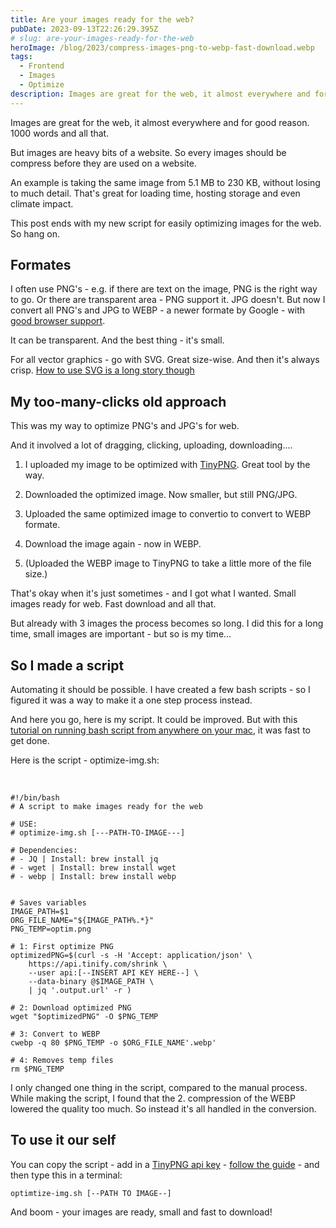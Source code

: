 ```yaml
---
title: Are your images ready for the web?
pubDate: 2023-09-13T22:26:29.395Z
# slug: are-your-images-ready-for-the-web
heroImage: /blog/2023/compress-images-png-to-webp-fast-download.webp
tags:
  - Frontend
  - Images
  - Optimize
description: Images are great for the web, it almost everywhere and for good reason. 1000 words and all that.
---
```


Images are great for the web, it almost everywhere and for good reason. 1000 words and all that.

But images are heavy bits of a website. So every images should be compress before they are used on a website.

An example is taking the same image from 5.1 MB to 230 KB, without losing to much detail. That's great for loading time, hosting storage and even climate impact.

This post ends with my new script for easily optimizing images for the web. So hang on.

## Formates

I often use PNG's - e.g. if there are text on the image, PNG is the right way to go. Or there are transparent area - PNG support it. JPG doesn't. But now I convert all PNG's and JPG to WEBP - a newer formate by Google - with <a href="https://caniuse.com/?search=webp" target="_blank" rel="noopener noreferrer">good browser support</a>.

It can be transparent. And the best thing - it's small.

For all vector graphics - go with SVG. Great size-wise. And then it's always crisp. <a href="https://www.freecodecamp.org/news/use-svg-images-in-css-html" target="_blank" rel="noopener noreferrer">How to use SVG is a long story though</a>

## My too-many-clicks old approach

This was my way to optimize PNG's and JPG's for web.

And it involved a lot of dragging, clicking, uploading, downloading....

1. I uploaded my image to be optimized with <a href="https://tinypng.com" target="_blank" rel="noopener noreferrer">TinyPNG</a>. Great tool by the way.

2. Downloaded the optimized image. Now smaller, but still PNG/JPG.

3. Uploaded the same optimized image to convertio to convert to WEBP formate.

4. Download the image again - now in WEBP.

5. (Uploaded the WEBP image to TinyPNG to take a little more of the file size.)

That's okay when it's just sometimes - and I got what I wanted. Small images ready for web. Fast download and all that.

But already with 3 images the process becomes so long. I did this for a long time, small images are important - but so is my time...

## So I made a script

Automating it should be possible. I have created a few bash scripts - so I figured it was a way to make it a one step process instead.

And here you go, here is my script. It could be improved. But with this <a href="https://www.simplykyra.com/how-to-run-a-bash-script-from-anywhere-on-your-apple-computer/" target="_blank" rel="noopener noreferrer">tutorial on running bash script from anywhere on your mac</a>, it was fast to get done.

Here is the script - optimize-img.sh:

<br/>

```
#!/bin/bash
# A script to make images ready for the web

# USE:
# optimize-img.sh [---PATH-TO-IMAGE---]

# Dependencies:
# - JQ | Install: brew install jq
# - wget | Install: brew install wget
# - webp | Install: brew install webp


# Saves variables
IMAGE_PATH=$1
ORG_FILE_NAME="${IMAGE_PATH%.*}"
PNG_TEMP=optim.png

# 1: First optimize PNG
optimizedPNG=$(curl -s -H 'Accept: application/json' \
    https://api.tinify.com/shrink \
    --user api:[--INSERT API KEY HERE--] \
    --data-binary @$IMAGE_PATH \
    | jq '.output.url' -r )

# 2: Download optimized PNG
wget "$optimizedPNG" -O $PNG_TEMP

# 3: Convert to WEBP
cwebp -q 80 $PNG_TEMP -o $ORG_FILE_NAME'.webp'

# 4: Removes temp files
rm $PNG_TEMP
```

I only changed one thing in the script, compared to the manual process. While making the script, I found that the 2. compression of the WEBP lowered the quality too much. So instead it's all handled in the conversion.

## To use it our self

You can copy the script - add in a <a href="https://tinypng.com/developers" target="_blank" rel="noopener noreferrer">TinyPNG api key</a> - <a href="https://www.simplykyra.com/how-to-run-a-bash-script-from-anywhere-on-your-apple-computer/" target="_blank" rel="noopener noreferrer">follow the guide</a> - and then type this in a terminal:

`optimtize-img.sh [--PATH TO IMAGE--]`

And boom - your images are ready, small and fast to download!
